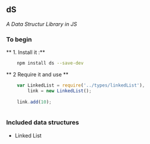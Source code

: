 ## dS
 _A Data Structur Library in JS_
 
### To begin

** 1. Install it :**

```bash
	npm install ds --save-dev
```
** 2 Require it and use **

```js	
    var LinkedList = require('../types/linkedList'),
    	link = new LinkedList();
    
    link.add(10);
    
```

### Included data structures

- Linked List


